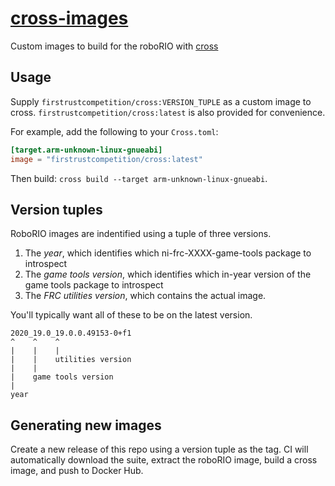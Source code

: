 # [cross-images](https://registry.hub.docker.com/repository/docker/firstrustcompetition/cross)
Custom images to build for the roboRIO with [cross](https://github.com/rust-embedded/cross)

## Usage
Supply `firstrustcompetition/cross:VERSION_TUPLE` as a custom image to cross. `firstrustcompetition/cross:latest` is also provided for convenience.

For example, add the following to your `Cross.toml`:
```toml
[target.arm-unknown-linux-gnueabi]
image = "firstrustcompetition/cross:latest"
```
Then build: `cross build --target arm-unknown-linux-gnueabi`.

## Version tuples
RoboRIO images are indentified using a tuple of three versions.

1. The *year*, which identifies which ni-frc-XXXX-game-tools package to introspect
2. The *game tools version*, which identifies which in-year version of the game tools package to introspect
3. The *FRC utilities version*, which contains the actual image.

You'll typically want all of these to be on the latest version.

```
2020_19.0_19.0.0.49153-0+f1
^    ^    ^
|    |    |
|    |    utilities version
|    |
|    game tools version
|
year
```

## Generating new images
Create a new release of this repo using a version tuple as the tag.
CI will automatically download the suite, extract the roboRIO image, build a cross image, and push to Docker Hub.

